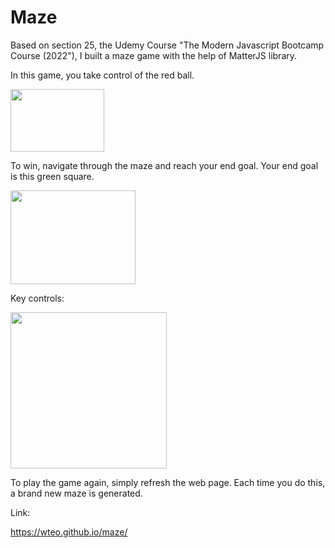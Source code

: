 # Maze

Based on section 25, the Udemy Course "The Modern Javascript Bootcamp Course (2022"), I built a maze game with the help of MatterJS library.

In this game, you take control of the red ball. 

<img src="https://user-images.githubusercontent.com/87306585/162549044-01f117ac-99a3-466a-9e48-52ce5854ba07.png" width="150" height="100">

To win, navigate through the maze and reach your end goal.
Your end goal is this green square.

<img src="https://user-images.githubusercontent.com/87306585/162549094-bcf61d8b-371e-44f4-a69e-7ccd7183fea2.png" width="200" height="150">

Key controls:

<img src="https://user-images.githubusercontent.com/87306585/162548949-cf163930-2ce7-4f2a-8c69-ed985d491bba.png" width="250" height="250">

To play the game again, simply refresh the web page. Each time you do this, a brand new maze is generated.

Link:

https://wteo.github.io/maze/
